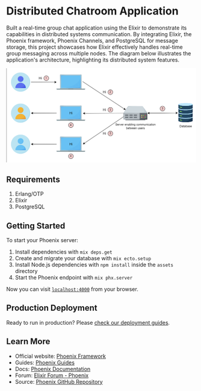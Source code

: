 # Distributed Chatroom Application

Built a real-time group chat application using the Elixir to demonstrate its capabilities in distributed systems communication. By integrating Elixir, the Phoenix framework, Phoenix Channels, and PostgreSQL for message storage, this project showcases how Elixir effectively handles real-time group messaging across multiple nodes. The diagram below illustrates the application's architecture, highlighting its distributed system features.

![Application Architecture](arch.png)

## Requirements

1. Erlang/OTP
2. Elixir
3. PostgreSQL

## Getting Started

To start your Phoenix server:

1. Install dependencies with `mix deps.get`
2. Create and migrate your database with `mix ecto.setup`
3. Install Node.js dependencies with `npm install` inside the `assets` directory
4. Start the Phoenix endpoint with `mix phx.server`

Now you can visit [`localhost:4000`](http://localhost:4000) from your browser.

## Production Deployment

Ready to run in production? Please [check our deployment guides](https://hexdocs.pm/phoenix/deployment.html).

## Learn More

- Official website: [Phoenix Framework](https://www.phoenixframework.org/)
- Guides: [Phoenix Guides](https://hexdocs.pm/phoenix/overview.html)
- Docs: [Phoenix Documentation](https://hexdocs.pm/phoenix)
- Forum: [Elixir Forum - Phoenix](https://elixirforum.com/c/phoenix-forum)
- Source: [Phoenix GitHub Repository](https://github.com/phoenixframework/phoenix)
